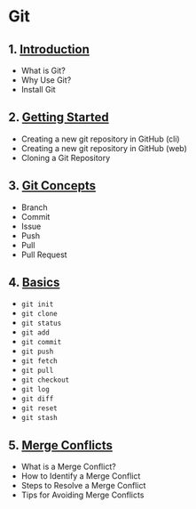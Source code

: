 # Git
## 1. [Introduction](git/chapter_00001.md)
  - What is Git?
  - Why Use Git?
  - Install Git
## 2. [Getting Started](git/chapter_00002.md)
  - Creating a new git repository in GitHub (cli)
  - Creating a new git repository in GitHub (web)
  - Cloning a Git Repository
## 3. [Git Concepts](git/chapter_00003.md)
  - Branch
  - Commit
  - Issue
  - Push
  - Pull
  - Pull Request
## 4. [Basics](git/chapter_00004.md)
  - `git init`
  - `git clone`
  - `git status`
  - `git add`
  - `git commit`
  - `git push`
  - `git fetch`
  - `git pull`
  - `git checkout`
  - `git log`
  - `git diff`
  - `git reset`
  - `git stash`
## 5. [Merge Conflicts](git/chapter_00005.md)
  - What is a Merge Conflict?
  - How to Identify a Merge Conflict
  - Steps to Resolve a Merge Conflict
  - Tips for Avoiding Merge Conflicts

